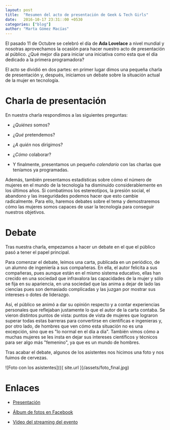 ```yaml
---
layout: post
title:  "Resumen del acto de presentación de Geek & Tech Girls"
date:   2016-10-17 23:31::00 +0530
categories: ["blog"]
author: "Marta Gómez Macías"
---
```


El pasado 11 de Octubre se celebró el día de __Ada Lovelace__ a nivel mundial y nosotras aprovechamos la ocasión para hacer nuestro acto de presentación al público. ¿Qué mejor día para iniciar una iniciativa como esta que el día dedicado a la primera programadora? 

El acto se dividió en dos partes: en primer lugar dimos una pequeña charla de presentación y, después, iniciamos un debate sobre la situación actual de la mujer en tecnología.

# Charla de presentación

En nuestra charla respondimos a las siguientes preguntas:

* ¿_Quiénes_ somos?

* ¿_Qué_ pretendemos?

* ¿_A quién_ nos dirigimos?

* ¿_Cómo_ colaborar?

* Y finalmente, presentamos un pequeño _calendario_ con las charlas que teníamos ya programadas.

Además, también presentamos estadísticas sobre cómo el número de mujeres en el mundo de la tecnología ha disminuido considerablemente en los últimos años. Si combatimos los estereotipos, la presión social, el abandono y las inseguridades podemos hacer que esto cambie radicalmente. Para ello, haremos debates sobre el tema y demostraremos cómo las mujeres somos capaces de usar la tecnología para conseguir nuestros objetivos.

# Debate

Tras nuestra charla, empezamos a hacer un debate en el que el público pasó a tener el papel principal. 

Para comenzar el debate, leímos una carta, publicada en un periódico, de un alumno de ingeniería a sus compañeras. En ella, el autor felicita a sus compañeras, pues aunque están en el mismo sistema educativo, ellas han crecido en una sociedad que infravalora las capacidades de la mujer y sólo se fija en su apariencia, en una sociedad que las anima a dejar de lado las ciencias pues son demasiado complicadas y las juzgan por mostrar sus intereses o dotes de liderazgo. 

Así, el público se animó a dar su opinión respecto y a contar experiencias personales que reflejaban justamente lo que el autor de la carta contaba. Se vieron distintos puntos de vista: puntos de vista de mujeres que lograron superar todas estas barreras para convertirse en científicas e ingenieras y, por otro lado, de hombres que ven cómo esta situación no es una excepción, sino que es "lo normal en el día a día". También vimos cómo a muchas mujeres se les insta en dejar sus intereses científicos y técnicos para ser algo más "femenino", ya que es un mundo de hombres.

Tras acabar el debate, algunos de los asistentes nos hicimos una foto y nos fuimos de cervezas. 

![Foto con los asistentes]({{ site.url }}/assets/foto_final.jpg)

# Enlaces

* [Presentación](https://github.com/geekandtechgirls/Presentaciones/blob/master/11oct2016%20%20-%20Presentacion%20GeekAndTechGirls.pdf)

* [Álbum de fotos en Facebook](https://www.facebook.com/1099865796728404/photos/?tab=album&album_id=1105631079485209)

* [Vídeo del streaming del evento](https://www.youtube.com/watch?v=GM-_EXXGI7c)
